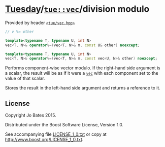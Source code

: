 [Tuesday](../../../README.md)/[`tue::vec`](../../headers/vec.md)/division modulo
================================================================================
Provided by header [`<tue/vec.hpp>`](../../headers/vec.md)

```c++
// v %= other

template<typename T, typename U, int N>
vec<T, N>& operator%=(vec<T, N>& m, const U& other) noexcept;

template<typename T, typename U, int N>
vec<T, N>& operator%=(vec<T, N>& m, const vec<U, N>& other) noexcept;
```

Performs component-wise vector modulo. If the right-hand side argument is a
scalar, the result will be as if it were a [`vec`](../../headers/vec.md) with
each component set to the value of that scalar.

Stores the result in the left-hand side argument and returns a reference to it.

License
-------
Copyright Jo Bates 2015.

Distributed under the Boost Software License, Version 1.0.

See accompanying file [LICENSE_1_0.txt](../../../LICENSE_1_0.txt) or copy at
http://www.boost.org/LICENSE_1_0.txt.
